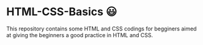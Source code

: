 # HTML-CSS-Basics :smiley:

This repository contains some HTML and CSS codings for begginers aimed at giving the beginners a good practice in HTML and CSS.
